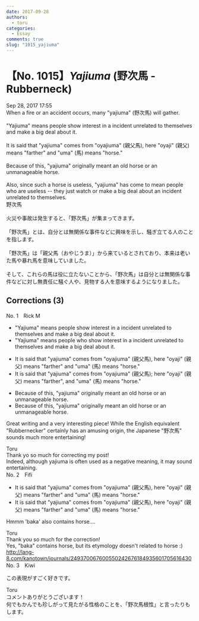 ```yaml
---
date: 2017-09-28
authors:
  - toru
categories:
  - Essay
comments: true
slug: "1015_yajiuma"
---
```


# 【No. 1015】<strong><em>Yajiuma</strong></em> (野次馬 - Rubberneck)
<div class="date">Sep 28, 2017 17:55</div>
<div id="post"><div id="body_show_ori">
When a fire or an accident occurs, many "yajiuma" (野次馬) will gather.<br/><br/>"Yajiuma" means people show interest in a incident unrelated to themselves and make a big deal about it.<br/><br/>It is said that "yajiuma" comes from "oyajiuma" (親父馬), here "oyaji" (親父) means "farther" and "uma" (馬) means "horse."<br/><br/>Because of this, "yajiuma" originally meant an old horse or an unmanageable horse.<br/><br/>Also, since such a horse is useless, "yajiuma" has come to mean people who are useless -- they just watch or make a big deal about an incident unrelated to themselves.
</div></div>

<!-- more -->

<div id="post_ja"><div id="body_show_mo">
野次馬<br/><br/>火災や事故は発生すると、「野次馬」が集まってきます。<br/><br/>「野次馬」とは、自分とは無関係な事件などに興味を示し、騒ぎ立てる人のことを指します。<br/><br/>「野次馬」は「親父馬（おやじうま）」から来ているとされており、本来は老いた馬や暴れ馬を意味していました。<br/><br/>そして、これらの馬は役に立たないことから、「野次馬」は自分とは無関係な事件などに対し無責任に騒ぐ人や、見物する人を意味するようになりました。
</div></div>

## Corrections (3)
<div id="block"><div class="first_name"> No. 1　<span class="just_name">Rick M</span></div><div id="block2">
<ul class="correction_field">
<li class="incorrect">"Yajiuma" means people show interest in a incident unrelated to themselves and make a big deal about it.</li>
<li class="corrected correct">
"Yajiuma" means people <span class="f_blue">who</span> show interest in a incident unrelated to themselves and make a big deal about it.
</li>
</ul>
<ul class="correction_field">
<li class="incorrect">It is said that "yajiuma" comes from "oyajiuma" (親父馬), here "oyaji" (親父) means "farther" and "uma" (馬) means "horse."</li>
<li class="corrected correct">
It is said that "yajiuma" comes from "oyajiuma" (親父馬)<span class="f_blue">;</span> here "oyaji" (親父) means "farther"<span class="f_blue">,</span> and "uma" (馬) means "horse."
</li>
</ul>
<ul class="correction_field">
<li class="incorrect">Because of this, "yajiuma" originally meant an old horse or an unmanageable horse.</li>
<li class="corrected correct">
Because of this, "yajiuma" originally meant an old horse or an unmanageable horse.
</li>
</ul>
<p class="comment_small">
 Great writing and a very interesting piece! While the English equivalent "Rubbernecker" certainly has an amusing origin, the Japanese "野次馬" sounds much more entertaining!
</p>

</div><div class="name"><span class="just_name">Toru</span><br>
Thank yo so much for correcting my post!<br/>Indeed, although yajiuma is often used as a negative meaning, it may sound entertaining.
</div>
</div>
<div id="block"><div class="first_name"> No. 2　<span class="just_name">Fifi</span></div><div id="block2">
<ul class="correction_field">
<li class="incorrect">It is said that "yajiuma" comes from "oyajiuma" (親父馬), here "oyaji" (親父) means "farther" and "uma" (馬) means "horse."</li>
<li class="corrected correct">
It is said that "yajiuma" comes from "oyajiuma" (親父馬), here "oyaji" (親父) means "fa<span class="f_red"><span class="sline">r</span></span>ther" and "uma" (馬) means "horse."
</li>
</ul>
<p class="comment_small">
 Hmmm 'baka' also contains horse....
</p>

</div><div class="name"><span class="just_name">Toru</span><br>
Thank you so much for the correction!<br/>Yes, "baka" contains horse, but its etymology doesn't related to horse :)<br/><a href="http://lang-8.com/kanotown/journals/249370067600550242676184935601705616430" target="_blank">http://lang-8.com/kanotown/journals/249370067600550242676184935601705616430</a>
</div>
</div>
<div id="block"><div class="first_name"> No. 3　<span class="just_name">Kiwi</span></div><div id="block2">
<p class="comment_small">
 この表現がすごく好きです。
</p>

</div><div class="name"><span class="just_name">Toru</span><br>
コメントありがとうございます！<br/>何でもかんでも珍しがって見たがる性格のことを、「野次馬根性」と言ったりもします。
</div>
</div>
